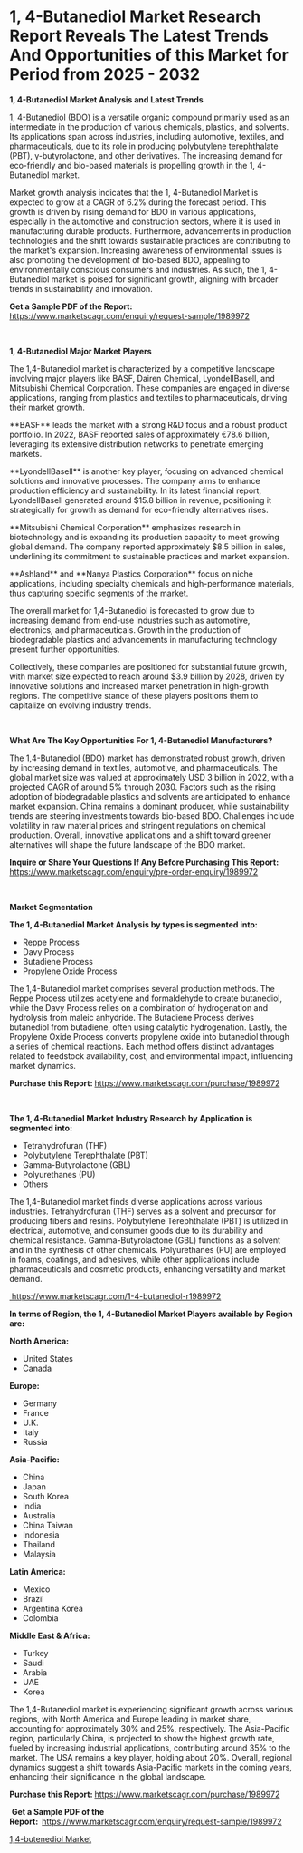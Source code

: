 <p><h1>1, 4-Butanediol Market Research Report Reveals The Latest Trends And Opportunities of this Market for Period from 2025 - 2032</h1></p><p><strong>1, 4-Butanediol Market Analysis and Latest Trends</strong></p>
<p><p>1, 4-Butanediol (BDO) is a versatile organic compound primarily used as an intermediate in the production of various chemicals, plastics, and solvents. Its applications span across industries, including automotive, textiles, and pharmaceuticals, due to its role in producing polybutylene terephthalate (PBT), γ-butyrolactone, and other derivatives. The increasing demand for eco-friendly and bio-based materials is propelling growth in the 1, 4-Butanediol market.</p><p>Market growth analysis indicates that the 1, 4-Butanediol Market is expected to grow at a CAGR of 6.2% during the forecast period. This growth is driven by rising demand for BDO in various applications, especially in the automotive and construction sectors, where it is used in manufacturing durable products. Furthermore, advancements in production technologies and the shift towards sustainable practices are contributing to the market's expansion. Increasing awareness of environmental issues is also promoting the development of bio-based BDO, appealing to environmentally conscious consumers and industries. As such, the 1, 4-Butanediol market is poised for significant growth, aligning with broader trends in sustainability and innovation.</p></p>
<p><strong>Get a Sample PDF of the Report:&nbsp;</strong> <a href="https://www.marketscagr.com/enquiry/request-sample/1989972?utm_campaign=3263&utm_medium=2&utm_source=Github&utm_content=ia&utm_term=28032025&utm_id=1-4-butanediol">https://www.marketscagr.com/enquiry/request-sample/1989972</a></p>
<p>&nbsp;</p>
<p><strong>1, 4-Butanediol Major Market Players</strong></p>
<p><p>The 1,4-Butanediol market is characterized by a competitive landscape involving major players like BASF, Dairen Chemical, LyondellBasell, and Mitsubishi Chemical Corporation. These companies are engaged in diverse applications, ranging from plastics and textiles to pharmaceuticals, driving their market growth.</p><p>**BASF** leads the market with a strong R&D focus and a robust product portfolio. In 2022, BASF reported sales of approximately €78.6 billion, leveraging its extensive distribution networks to penetrate emerging markets.</p><p>**LyondellBasell** is another key player, focusing on advanced chemical solutions and innovative processes. The company aims to enhance production efficiency and sustainability. In its latest financial report, LyondellBasell generated around $15.8 billion in revenue, positioning it strategically for growth as demand for eco-friendly alternatives rises.</p><p>**Mitsubishi Chemical Corporation** emphasizes research in biotechnology and is expanding its production capacity to meet growing global demand. The company reported approximately $8.5 billion in sales, underlining its commitment to sustainable practices and market expansion.</p><p>**Ashland** and **Nanya Plastics Corporation** focus on niche applications, including specialty chemicals and high-performance materials, thus capturing specific segments of the market. </p><p>The overall market for 1,4-Butanediol is forecasted to grow due to increasing demand from end-use industries such as automotive, electronics, and pharmaceuticals. Growth in the production of biodegradable plastics and advancements in manufacturing technology present further opportunities.</p><p>Collectively, these companies are positioned for substantial future growth, with market size expected to reach around $3.9 billion by 2028, driven by innovative solutions and increased market penetration in high-growth regions. The competitive stance of these players positions them to capitalize on evolving industry trends.</p></p>
<p>&nbsp;</p>
<p><strong>What Are The Key Opportunities For 1, 4-Butanediol Manufacturers?</strong></p>
<p><p>The 1,4-Butanediol (BDO) market has demonstrated robust growth, driven by increasing demand in textiles, automotive, and pharmaceuticals. The global market size was valued at approximately USD 3 billion in 2022, with a projected CAGR of around 5% through 2030. Factors such as the rising adoption of biodegradable plastics and solvents are anticipated to enhance market expansion. China remains a dominant producer, while sustainability trends are steering investments towards bio-based BDO. Challenges include volatility in raw material prices and stringent regulations on chemical production. Overall, innovative applications and a shift toward greener alternatives will shape the future landscape of the BDO market.</p></p>
<p><strong>Inquire or Share Your Questions If Any Before Purchasing This Report:</strong> <a href="https://www.marketscagr.com/enquiry/pre-order-enquiry/1989972?utm_campaign=3263&utm_medium=2&utm_source=Github&utm_content=ia&utm_term=28032025&utm_id=1-4-butanediol">https://www.marketscagr.com/enquiry/pre-order-enquiry/1989972</a></p>
<p>&nbsp;</p>
<p><strong>Market Segmentation</strong></p>
<p><strong>The 1, 4-Butanediol Market Analysis by types is segmented into:</strong></p>
<p><ul><li>Reppe Process</li><li>Davy Process</li><li>Butadiene Process</li><li>Propylene Oxide Process</li></ul></p>
<p><p>The 1,4-Butanediol market comprises several production methods. The Reppe Process utilizes acetylene and formaldehyde to create butanediol, while the Davy Process relies on a combination of hydrogenation and hydrolysis from maleic anhydride. The Butadiene Process derives butanediol from butadiene, often using catalytic hydrogenation. Lastly, the Propylene Oxide Process converts propylene oxide into butanediol through a series of chemical reactions. Each method offers distinct advantages related to feedstock availability, cost, and environmental impact, influencing market dynamics.</p></p>
<p><strong>Purchase this Report:&nbsp;</strong><a href="https://www.marketscagr.com/purchase/1989972?utm_campaign=3263&utm_medium=2&utm_source=Github&utm_content=ia&utm_term=28032025&utm_id=1-4-butanediol">https://www.marketscagr.com/purchase/1989972</a></p>
<p>&nbsp;</p>
<p><strong>The 1, 4-Butanediol Market Industry Research by Application is segmented into:</strong></p>
<p><ul><li>Tetrahydrofuran (THF)</li><li>Polybutylene Terephthalate (PBT)</li><li>Gamma-Butyrolactone (GBL)</li><li>Polyurethanes (PU)</li><li>Others</li></ul></p>
<p><p>The 1,4-Butanediol market finds diverse applications across various industries. Tetrahydrofuran (THF) serves as a solvent and precursor for producing fibers and resins. Polybutylene Terephthalate (PBT) is utilized in electrical, automotive, and consumer goods due to its durability and chemical resistance. Gamma-Butyrolactone (GBL) functions as a solvent and in the synthesis of other chemicals. Polyurethanes (PU) are employed in foams, coatings, and adhesives, while other applications include pharmaceuticals and cosmetic products, enhancing versatility and market demand.</p></p>
<p><a href="https://www.marketscagr.com/1-4-butanediol-r1989972?utm_campaign=3263&utm_medium=2&utm_source=Github&utm_content=ia&utm_term=28032025&utm_id=1-4-butanediol">&nbsp;https://www.marketscagr.com/1-4-butanediol-r1989972</a></p>
<p><strong>In terms of Region, the 1, 4-Butanediol Market Players available by Region are:</strong></p>
<p>
    <p> <strong> North America: </strong>
        <ul>
            <li>United States</li>
            <li>Canada</li>
        </ul>
        </p> 
    <p> <strong> Europe: </strong>
        <ul>
            <li>Germany</li>
            <li>France</li>
            <li>U.K.</li>
            <li>Italy</li>
            <li>Russia</li>
        </ul>
        </p> 
    <p> <strong> Asia-Pacific: </strong>
        <ul>
            <li>China</li>
            <li>Japan</li>
            <li>South Korea</li>
            <li>India</li>
            <li>Australia</li>
            <li>China Taiwan</li>
            <li>Indonesia</li>
            <li>Thailand</li>
            <li>Malaysia</li>
        </ul>
        </p> 
    <p> <strong> Latin America: </strong>
        <ul>
            <li>Mexico</li>
            <li>Brazil</li>
            <li>Argentina Korea</li>
            <li>Colombia</li>
        </ul>
        </p> 
    <p> <strong> Middle East & Africa: </strong>
        <ul>
            <li>Turkey</li>
            <li>Saudi</li>
            <li>Arabia</li>
            <li>UAE</li>
            <li>Korea</li>
        </ul>
    </p>
    </p>
<p><p>The 1,4-Butanediol market is experiencing significant growth across various regions, with North America and Europe leading in market share, accounting for approximately 30% and 25%, respectively. The Asia-Pacific region, particularly China, is projected to show the highest growth rate, fueled by increasing industrial applications, contributing around 35% to the market. The USA remains a key player, holding about 20%. Overall, regional dynamics suggest a shift towards Asia-Pacific markets in the coming years, enhancing their significance in the global landscape.</p></p>
<p><strong>Purchase this Report: </strong><a href="https://www.marketscagr.com/purchase/1989972?utm_campaign=3263&utm_medium=2&utm_source=Github&utm_content=ia&utm_term=28032025&utm_id=1-4-butanediol">https://www.marketscagr.com/purchase/1989972</a></p>
<p>&nbsp;<strong>Get a Sample PDF of the Report:&nbsp;&nbsp;</strong><a href="https://www.marketscagr.com/enquiry/request-sample/1989972?utm_campaign=3263&utm_medium=2&utm_source=Github&utm_content=ia&utm_term=28032025&utm_id=1-4-butanediol">https://www.marketscagr.com/enquiry/request-sample/1989972</a></p>
<p><strong></strong></p>
<p><p><a href="https://github.com/arocasanzib6/Market-Research-Report-List-1/blob/main/14-butenediol-market.md?utm_campaign=3263&utm_medium=2&utm_source=Github&utm_content=ia&utm_term=28032025&utm_id=1-4-butanediol">1,4-butenediol Market</a></p></p>